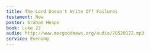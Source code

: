 ```yaml
---
title: The Lord Doesn't Write Off Failures
testament: New
pastor: Graham Heaps 
book: Luke 22
audio: http://www.mecgoodnews.org/audio/70520172.mp3
service: Evening
---
```


